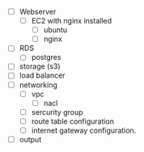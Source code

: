 - [ ] Webserver
    - [ ] EC2 with nginx installed
        - [ ] ubuntu
        - [ ] nginx
- [ ] RDS
  - [ ] postgres
- [ ] storage (s3)
- [ ] load balancer
- [ ] networking
  - [ ] vpc
    - [ ] nacl
  - [ ] sercurity group
  - [ ] route table configuration
  - [ ] internet gateway configuration.
- [ ] output
